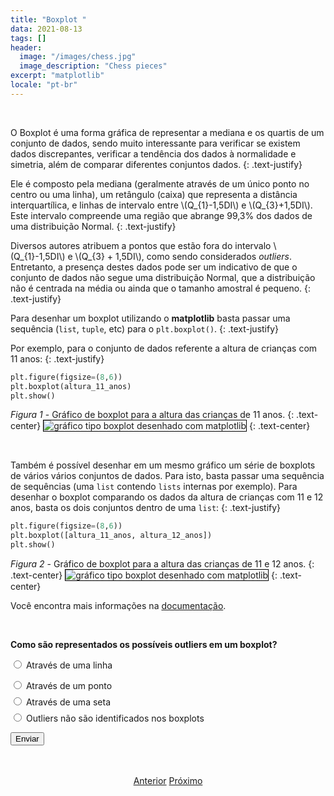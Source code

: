 ```yaml
---
title: "Boxplot "
data: 2021-08-13
tags: []
header:
  image: "/images/chess.jpg"
  image_description: "Chess pieces"
excerpt: "matplotlib"
locale: "pt-br"
---
```



<br>

O Boxplot é uma forma gráfica de representar a mediana e os quartis de um conjunto de dados, sendo muito interessante para verificar se existem dados discrepantes, verificar a tendência dos dados à normalidade e simetria, além de comparar diferentes conjuntos dados.
{: .text-justify}

Ele é composto pela mediana (geralmente através de um único ponto no centro ou uma linha), um retângulo (caixa) que representa a distância interquartílica, e linhas de intervalo entre \\(Q_{1}-1,5DI\\) e \\(Q_{3}+1,5DI\\). Este intervalo compreende uma região que abrange 99,3% dos dados de uma distribuição Normal.
{: .text-justify}

Diversos autores atribuem a pontos que estão fora do intervalo \\(Q_{1}-1,5DI\\) e \\(Q_{3} + 1,5DI\\), como sendo considerados *outliers*. Entretanto, a presença destes dados pode ser um indicativo de que o conjunto de dados não segue uma distribuição Normal, que a distribuição não é centrada na média ou ainda que o tamanho amostral é pequeno.
{: .text-justify}

Para desenhar um boxplot utilizando o **matplotlib** basta passar uma sequência (`list`, `tuple`, etc) para o `plt.boxplot()`.
{: .text-justify}

Por exemplo, para o conjunto de dados referente a altura de crianças com 11 anos:
{: .text-justify}

```python
plt.figure(figsize=(8,6))
plt.boxplot(altura_11_anos)
plt.show()
```

*Figura 1* - Gráfico de boxplot para a altura das crianças de 11 anos.
{: .text-center}
<img style="border: solid 1px black" src="{{ site.url }}{{ site.baseurl }}/images/curso-matplotlib/boxplot/89/boxplot-01.png" alt="gráfico tipo boxplot desenhado com matplotlib" >
{: .text-center}

<br>


Também é possível desenhar em um mesmo gráfico um série de boxplots de vários vários conjuntos de dados. Para isto, basta passar uma sequência de sequências (uma `list` contendo `lists` internas por exemplo). Para desenhar o boxplot comparando os dados da altura de crianças com 11 e 12 anos, basta os dois conjuntos dentro de uma `list`:
{: .text-justify}


```python
plt.figure(figsize=(8,6))
plt.boxplot([altura_11_anos, altura_12_anos])
plt.show()
```

*Figura 2* - Gráfico de boxplot para a altura das crianças de 11 e 12 anos.
{: .text-center}
<img style="border: solid 1px black" src="{{ site.url }}{{ site.baseurl }}/images/curso-matplotlib/boxplot/89/boxplot-02.png" alt="gráfico tipo boxplot desenhado com matplotlib" >
{: .text-center}

Você encontra mais informações na [documentação](https://matplotlib.org/stable/api/_as_gen/matplotlib.pyplot.boxplot.html).

<br>

<form id = "quiz" name = "quiz">

<p><strong>Como são representados os possíveis outliers em um boxplot?</strong></p>

<input type = "radio" id = "mc" name = "question1" value = "a"> Através de uma linha
<p style="font-size: 50%"></p>
<input type = "radio" id = "mc" name = "question1" value = "b"> Através de um ponto
<p style="font-size: 50%"></p>
<input type = "radio" id = "mc" name = "question1" value = "c"> Através de uma seta
<p style="font-size: 50%"></p>
<input type = "radio" id = "mc" name = "question1" value = "d"> Outliers não são identificados nos boxplots
<p style="font-size: 50%"></p>
<p></p>
<input id = "button" type = "button" class="btn btn--info" value = "Enviar" onclick = "check();">
</form>

<div id = "after_submit">
<p style="font-size: 120%" id = "message"></p>
</div>

<br>


<p style="text-align: center">
  <a href="/Curso-matplotlib-88" class="btn btn--success">Anterior</a>
  <a href="/Curso-matplotlib-90" class="btn btn--success">Próximo</a>
</p>




<script>
function check(){
	var question1 = document.quiz.question1.value;
	var messages = [" Incorreto! 😔 <br> A linha inserida indica a posição da mediana. ",
  " 🎉 Correto! 🥳️ ! <br> ",
  "  Incorreto! 😔 <br> Por padrão, nenhuma seta é inserida nos boxplots.",
  " 😔 Incorreto! 😔 <br> Os outilers podem ser identificados nos boxplots!",
  "☕️"];
	var score;

	if (question1 == "a") {
		score = 0;
	}	else if (question1 == "b") {
		score = 1;
	} else if (question1 == "c") {
    score = 2;
  } else if (question1 == "d") {
    score = 3;    
  } else {
    score = 4;
  }

	document.getElementById("after_submit").style.visibility = "visible";
	document.getElementById("message").innerHTML = messages[score];

};

</script>
